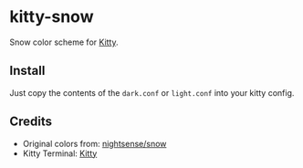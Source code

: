 # kitty-snow

Snow color scheme for [Kitty](https://sw.kovidgoyal.net/kitty/index.html).

## Install

Just copy the contents of the `dark.conf` or `light.conf` into your kitty
config.

## Credits

- Original colors from: [nightsense/snow](https://github.com/nightsense/snow)
- Kitty Terminal: [Kitty](https://github.com/kovidgoyal/kitty)

